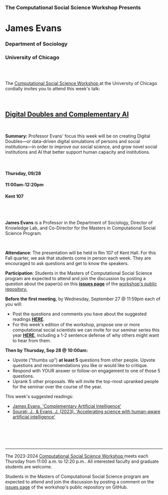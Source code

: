 

<h3 class=pfblock-header> The Computational Social Science Workshop Presents </h3>

<h1 class=pfblock-header3> James Evans</h1>
<h3 class=pfblock-header3> Department of Sociology </h3>
<h3 class=pfblock-header3> University of Chicago </h3>

<br><br>



<p class=pfblock-header3>The <a href="https://github.com/uchicago-computation-workshop/Fall2023"> Computational Social Science Workshop </a> at the University of Chicago cordially invites you to attend this week's talk:</p>



<br>

<div class=pfblock-header3>
<h2 class=pfblock-header>
  <a href=https://github.com/uchicago-computation-workshop/Fall2023/evans> Digital Doubles and Complementary AI </a>
</h2>

<br>
</div>



<p class=footertext2>

**Summary:** Professor Evans' focus this week will be on creating Digital Doubles—or data-driven digital simulations of persons and social institutions—in order to improve our social science, and grow novel social institutions and AI that better support human capacity and institutions.

</p>

<br>

<h4 class=pfblock-header3> Thursday, 09/28 </h4>
<h4 class=pfblock-header3> 11:00am-12:20pm </h4>
<h4 class=pfblock-header3> Kent 107 </h4>


<br><br>

<p class=footertext2>

**James Evans** is a Professor in the Department of Sociology, Director of Knowledge Lab, and Co-Director for the Masters in Computational Social Science Program.
</p>

<br>

<p class=footertext2>

**Attendance**: The presentation will be held in Rm 107 of Kent Hall. For this Fall quarter, we ask that students come in person each week. They are encouraged to ask questions and get to know the speakers.
</p>

<p class=footertext2>

**Participation**: Students in the Masters of Computational Social Science program are expected to attend and join the discussion by posting a question about the paper(s) on this **[issues page](https://github.com/uchicago-computation-workshop/Fall2023/issues/2)** of the <a href="https://github.com/uchicago-computation-workshop"> workshop's public repository.</a>

<p class=footertext2>

**Before the first meeting**, by Wednesday, September 27 @ 11:59pm each of you will:

- Post the questions and comments you have about the suggested readings **[HERE](https://github.com/uchicago-computation-workshop/Fall2023/issues/2)**. 
- For this week's edition of the workshop, propose one or more computational social scientists we can invite for our seminar series this year **[HERE](https://github.com/uchicago-computation-workshop/Fall2023/issues/1)**, including a 1-2 sentence defense of why others might want to hear from them.

**Then by Thursday, Sep 28 @ 10:00am:**

- Upvote (“thumbs up”) **at least 5** questions from other people. Upvote questions and recommendations you like or would like to critique.
- Respond with YOUR answer or follow-on engagement to one of those 5 questions. 
- Uprank 5 other proposals. We will invite the top-most upranked people for the seminar over the course of the year. 
</p>


This week's suggested readings:

- [James Evans. 'Complementary Artificial Intelligence'](https://github.com/uchicago-computation-workshop/Fall2023/blob/main/9:28_evans_ComplementaryAIShare.pdf)
- [Sourati, J., & Evans, J. (2023). 'Accelerating science with human-aware artificial intelligence'](https://github.com/uchicago-computation-workshop/Fall2023/blob/main/9:28_evans_s41562-023-01648-z%20(1).pdf)


<br>

<br><br>

---

<p class=footertext> The 2023-2024 <a href="https://github.com/uchicago-computation-workshop/Fall2023"> Computational Social Science Workshop </a> meets each Thursday from 11:00 a.m. to 12:20 p.m.. All interested faculty and graduate students are welcome.</p>



<p class=footertext>Students in the Masters of Computational Social Science program are expected to attend and join the discussion by posting a comment on the <a href=https://github.com/uchicago-computation-workshop/Fall2023/issues>issues page</a> of the workshop's public repository on GitHub.</a></p>
